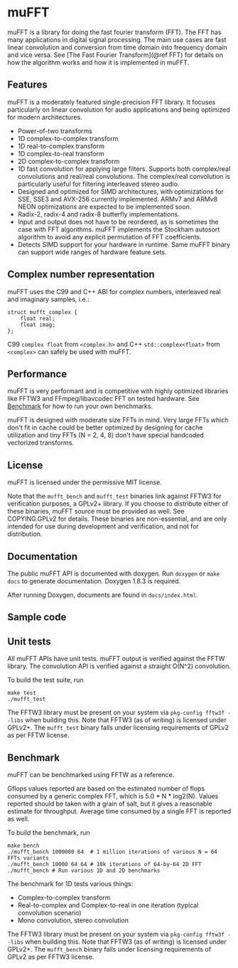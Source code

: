 # muFFT

muFFT is a library for doing the fast fourier transform (FFT).
The FFT has many applications in digital signal processing.
The main use cases are fast linear convolution and conversion from time domain into frequency domain and vice versa.
See [The Fast Fourier Transform](@ref FFT) for details on how the algorithm works and how it is implemented in muFFT.

## Features

muFFT is a moderately featured single-precision FFT library.
It focuses particularly on linear convolution for audio applications and being optimized for modern architectures.

 - Power-of-two transforms
 - 1D complex-to-complex transform
 - 1D real-to-complex transform
 - 1D complex-to-real transform
 - 2D complex-to-complex transform
 - 1D fast convolution for applying large filters.
   Supports both complex/real convolutions and real/real convolutions.
   The complex/real convolution is particularly useful for filtering interleaved stereo audio.
 - Designed and optimized for SIMD architectures,
   with optimizations for SSE, SSE3 and AVX-256 currently implemented.
   ARMv7 and ARMv8 NEON optimizations are expected to be implemented soon.
 - Radix-2, radix-4 and radix-8 butterfly implementations.
 - Input and output does not have to be reordered, as is sometimes the case with FFT algorithms.   muFFT implements the Stockham autosort algorithm to avoid any explicit permutation of
   FFT coefficients.
 - Detects SIMD support for your hardware in runtime.
   Same muFFT binary can support wide ranges of hardware feature sets.

## Complex number representation

muFFT uses the C99 and C++ ABI for complex numbers, interleaved real and imaginary samples, i.e.:

    struct mufft_complex {
        float real;
        float imag;
    };

C99 `complex float` from `<complex.h>` and C++ `std::complex<float>` from `<complex>` can safely be used with muFFT.

## Performance 

muFFT is very performant and is competitive with highly optimized libraries like FFTW3 and FFmpeg/libavcodec FFT on tested hardware.
See [Benchmark](#benchmark) for how to run your own benchmarks.

muFFT is designed with moderate size FFTs in mind. Very large FFTs which don't fit in cache could be better optimized by designing for cache utilization and tiny FFTs (N = 2, 4, 8) don't have special handcoded vectorized transforms.

## License

muFFT is licensed under the permissive MIT license.

Note that the `mufft_bench` and `mufft_test` binaries link against FFTW3 for verification purposes, a GPLv2+ library.
If you choose to distribute either of these binaries, muFFT source must be provided as well.
See COPYING.GPLv2 for details.
These binaries are non-essential, and are only intended for use during development and verification,
and not for distribution.

## Documentation

The public muFFT API is documented with doxygen. Run `doxygen` or `make docs` to generate documentation.
Doxygen 1.8.3 is required.

After running Doxygen, documents are found in `docs/index.html`.

## Sample code

## Unit tests

All muFFT APIs have unit tests. muFFT output is verified against the FFTW library.
The convolution API is verified against a straight O(N^2) convolution.

To build the test suite, run

    make test
    ./mufft_test

The FFTW3 library must be present on your system via `pkg-config fftw3f --libs` when building this.
Note that FFTW3 (as of writing) is licensed under GPLv2+.
The `mufft_test` binary falls under licensing requirements of GPLv2 as per FFTW license.

## <a name="benchmark"></a>  Benchmark

muFFT can be benchmarked using FFTW as a reference.

Gflops values reported are based on the estimated number of flops consumed by a generic complex FFT, which is 5.0 * N * log2(N).
Values reported should be taken with a grain of salt, but it gives a reasonable estimate for throughput.
Average time consumed by a single FFT is reported as well.

To build the benchmark, run

    make bench
    ./mufft_bench 1000000 64  # 1 million iterations of various N = 64 FFTs variants
    ./mufft_bench 10000 64 64 # 10k iterations of 64-by-64 2D FFT
    ./mufft_bench # Run various 1D and 2D benchmarks

The benchmark for 1D tests various things:

 - Complex-to-complex transform
 - Real-to-complex and Complex-to-real in one iteration (typical convolution scenario)
 - Mono convolution, stereo convolution

The FFTW3 library must be present on your system via `pkg-config fftw3f --libs` when building this.
Note that FFTW3 (as of writing) is licensed under GPLv2+.
The `mufft_bench` binary falls under licensing requirements of GPLv2 as per FFTW3 license.


